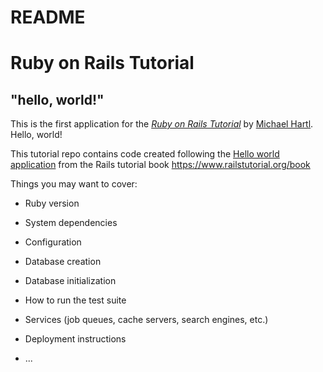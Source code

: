 # README

# Ruby on Rails Tutorial

## "hello, world!"

This is the first application for the
[*Ruby on Rails Tutorial*](https://www.railstutorial.org/)
by [Michael Hartl](https://www.michaelhartl.com/). Hello, world!

This tutorial repo contains code created following the 
[Hello world application](https://www.railstutorial.org/book#sec-the_hello_application) 
from the Rails tutorial book https://www.railstutorial.org/book 


Things you may want to cover:

* Ruby version

* System dependencies

* Configuration

* Database creation

* Database initialization

* How to run the test suite

* Services (job queues, cache servers, search engines, etc.)

* Deployment instructions

* ...
